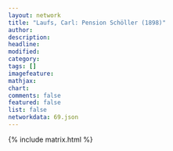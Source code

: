 ```yaml
---
layout: network
title: "Laufs, Carl: Pension Schöller (1898)"
author:
description:
headline:
modified:
category:
tags: []
imagefeature: 
mathjax: 
chart: 
comments: false
featured: false
list: false
networkdata: 69.json
---
```

{% include matrix.html %}
